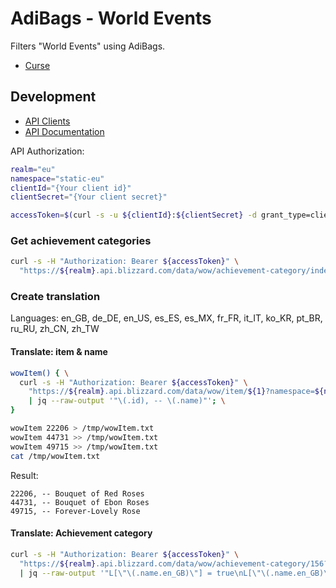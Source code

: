 # AdiBags - World Events

Filters "World Events" using AdiBags.

* [Curse](https://www.curseforge.com/wow/addons/adibags-world-events)

## Development

* [API Clients](https://develop.battle.net/access/clients)
* [API Documentation](https://develop.battle.net/documentation/world-of-warcraft/game-data-apis)


API Authorization:

```bash
realm="eu"
namespace="static-eu"
clientId="{Your client id}"
clientSecret="{Your client secret}"

accessToken=$(curl -s -u ${clientId}:${clientSecret} -d grant_type=client_credentials "https://${realm}.battle.net/oauth/token" | jq -r '.access_token')
```

### Get achievement categories

```bash
curl -s -H "Authorization: Bearer ${accessToken}" \
  "https://${realm}.api.blizzard.com/data/wow/achievement-category/index?namespace=${namespace}" | jq > /tmp/achievementCategories.json
```

### Create translation

Languages: en_GB, de_DE, en_US, es_ES, es_MX, fr_FR, it_IT, ko_KR, pt_BR, ru_RU, zh_CN, zh_TW

#### Translate: item & name

```bash
wowItem() { \
  curl -s -H "Authorization: Bearer ${accessToken}" \
    "https://${realm}.api.blizzard.com/data/wow/item/${1}?namespace=${namespace}&locale=en_GB" \
    | jq --raw-output '"\(.id), -- \(.name)"'; \
}

wowItem 22206 > /tmp/wowItem.txt
wowItem 44731 >> /tmp/wowItem.txt
wowItem 49715 >> /tmp/wowItem.txt
cat /tmp/wowItem.txt
```

Result:

```text
22206, -- Bouquet of Red Roses
44731, -- Bouquet of Ebon Roses
49715, -- Forever-Lovely Rose
```

#### Translate: Achievement category

```bash
curl -s -H "Authorization: Bearer ${accessToken}" \
  "https://${realm}.api.blizzard.com/data/wow/achievement-category/156?namespace=${namespace}" \
  | jq --raw-output '"L[\"\(.name.en_GB)\"] = true\nL[\"\(.name.en_GB)\"] = \"\(.name.de_DE)\"\nL[\"\(.name.en_GB)\"] = \"\(.name.en_US)\"\nL[\"\(.name.en_GB)\"] = \"\(.name.es_ES)\"\nL[\"\(.name.en_GB)\"] = \"\(.name.es_MX)\"\nL[\"\(.name.en_GB)\"] = \"\(.name.fr_FR)\"\nL[\"\(.name.en_GB)\"] = \"\(.name.it_IT)\"\nL[\"\(.name.en_GB)\"] = \"\(.name.ko_KR)\"\nL[\"\(.name.en_GB)\"] = \"\(.name.pt_BR)\"\nL[\"\(.name.en_GB)\"] = \"\(.name.ru_RU)\"\nL[\"\(.name.en_GB)\"] = \"\(.name.zh_CN)\"\nL[\"\(.name.en_GB)\"] = \"\(.name.zh_TW)\""'
```
